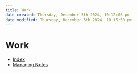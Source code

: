 ```yaml
---
title: Work
date created: Thursday, December 5th 2024, 10:12:06 pm
date modified: Thursday, December 5th 2024, 10:15:50 pm
---
```


# Work

- [Index](index.md)
- [Managing Notes](managing-notes.md)
